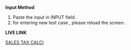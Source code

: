 **Input Method** 
1. Paste the input in INPUT field .
2. for entering new test case , please reload the screen .


**LIVE LINK**

[SALES TAX CALCI](https://dukevaishnav1000.github.io/salesTaxCalciAssignment/)